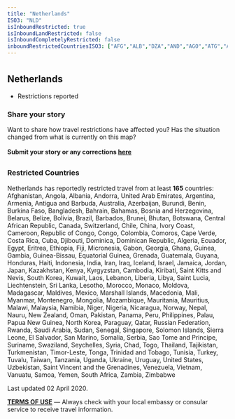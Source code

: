 ```yaml
---
title: "Netherlands"
ISO3: "NLD"
isInboundRestricted: true
isInboundLandRestricted: false
isInboundCompletelyRestricted: false
inboundRestrictedCountriesISO3: ["AFG","ALB","DZA","AND","AGO","ATG","ARG","ARM","AUS","AZE","BHS","BHR","BGD","BRB","BLR","BLZ","BEN","BTN","BOL","BIH","BWA","BRA","BRN","BFA","BDI","KHM","CMR","CAN","CPV","CAF","TCD","CHL","CHN","COL","COM","COG","COD","CRI","CIV","CUB","DJI","DMA","DOM","ECU","EGY","SLV","GNQ","ERI","ETH","FJI","GAB","GMB","GEO","GHA","GRD","GTM","GIN","GNB","GUY","HTI","HND","ISL","IND","IDN","IRN","IRQ","ISR","JAM","JPN","JOR","KAZ","KEN","KIR","PRK","KOR","KWT","KGZ","LAO","LBN","LSO","LBR","LBY","LIE","MKD","MDG","MWI","MYS","MDV","MLI","MHL","MRT","MUS","MEX","FSM","MDA","MCO","MNG","MNE","MAR","MOZ","MMR","NAM","NRU","NPL","NZL","NIC","NER","NGA","NOR","OMN","PAK","PLW","PAN","PNG","PRY","PER","PHL","QAT","RUS","RWA","KNA","LCA","VCT","WSM","SMR","STP","SAU","SEN","SRB","SYC","SLE","SGP","SLB","SOM","ZAF","LKA","SDN","SUR","SWZ","CHE","SYR","TJK","TZA","THA","TLS","TGO","TON","TTO","TUN","TUR","TKM","TWN","TUV","UGA","UKR","ARE","USA","URY","UZB","VUT","VEN","VNM","YEM","ZMB","ZWE"]
---
```


# <h2 class="ModalContent__Header">Netherlands</h2>

* <div class="Badge ModalContent__Badge--PartialRestrictions">Restrictions reported</div>

<h3 class="ModalContent__SubHeader">Share your story</h3>
<p>Want to share how travel restrictions have affected you? Has the situation changed from what is currently on this map? <br/><br/><strong>Submit your story or any corrections <a href="https://forms.gle/9WuvQPAHg4ReRZLN6" target="_blank" rel="noopener noreferrer">here</a></strong></p>

## <h3 class="ModalContent__SubHeader">Restricted Countries</h3>
<p>Netherlands has reportedly restricted travel from at least <strong>165</strong> countries: Afghanistan, Angola, Albania, Andorra, United Arab Emirates, Argentina, Armenia, Antigua and Barbuda, Australia, Azerbaijan, Burundi, Benin, Burkina Faso, Bangladesh, Bahrain, Bahamas, Bosnia and Herzegovina, Belarus, Belize, Bolivia, Brazil, Barbados, Brunei, Bhutan, Botswana, Central African Republic, Canada, Switzerland, Chile, China, Ivory Coast, Cameroon, Republic of Congo, Congo, Colombia, Comoros, Cape Verde, Costa Rica, Cuba, Djibouti, Dominica, Dominican Republic, Algeria, Ecuador, Egypt, Eritrea, Ethiopia, Fiji, Micronesia, Gabon, Georgia, Ghana, Guinea, Gambia, Guinea-Bissau, Equatorial Guinea, Grenada, Guatemala, Guyana, Honduras, Haiti, Indonesia, India, Iran, Iraq, Iceland, Israel, Jamaica, Jordan, Japan, Kazakhstan, Kenya, Kyrgyzstan, Cambodia, Kiribati, Saint Kitts and Nevis, South Korea, Kuwait, Laos, Lebanon, Liberia, Libya, Saint Lucia, Liechtenstein, Sri Lanka, Lesotho, Morocco, Monaco, Moldova, Madagascar, Maldives, Mexico, Marshall Islands, Macedonia, Mali, Myanmar, Montenegro, Mongolia, Mozambique, Mauritania, Mauritius, Malawi, Malaysia, Namibia, Niger, Nigeria, Nicaragua, Norway, Nepal, Nauru, New Zealand, Oman, Pakistan, Panama, Peru, Philippines, Palau, Papua New Guinea, North Korea, Paraguay, Qatar, Russian Federation, Rwanda, Saudi Arabia, Sudan, Senegal, Singapore, Solomon Islands, Sierra Leone, El Salvador, San Marino, Somalia, Serbia, Sao Tome and Principe, Suriname, Swaziland, Seychelles, Syria, Chad, Togo, Thailand, Tajikistan, Turkmenistan, Timor-Leste, Tonga, Trinidad and Tobago, Tunisia, Turkey, Tuvalu, Taiwan, Tanzania, Uganda, Ukraine, Uruguay, United States, Uzbekistan, Saint Vincent and the Grenadines, Venezuela, Vietnam, Vanuatu, Samoa, Yemen, South Africa, Zambia, Zimbabwe</p>

<p>Last updated 02 April 2020.</p>
<p><strong><a href="https://restrictedtravelmap.com/terms" target="_blank" rel="noopener noreferrer">TERMS OF USE</a></strong> — Always check with your local embassy or consular service to receive travel information.</p>

